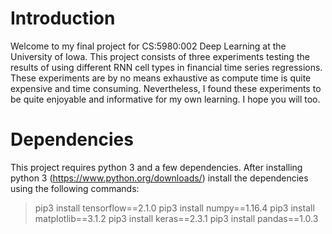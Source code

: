 # Introduction
Welcome to my final project for CS:5980:002 Deep Learning at the University of Iowa.
This project consists of three experiments testing the results of using different RNN cell types
in financial time series regressions. These experiments are by no means exhaustive as compute time is quite expensive and time consuming. Nevertheless, I found these experiments to be quite enjoyable and informative for my own learning. I hope you will too.

# Dependencies
This project requires python 3 and a few dependencies. After installing python 3 
(https://www.python.org/downloads/) install the dependencies using the following commands:
> pip3 install tensorflow==2.1.0
> pip3 install numpy==1.16.4
> pip3 install matplotlib==3.1.2
> pip3 install keras==2.3.1
> pip3 install pandas==1.0.3